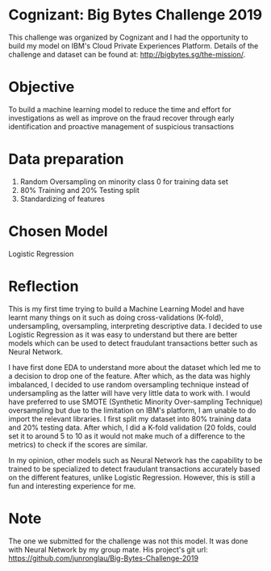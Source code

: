 # Cognizant: Big Bytes Challenge 2019
This challenge was organized by Cognizant and I had the opportunity to build my model on IBM's Cloud Private Experiences Platform. Details of the challenge and dataset can be found at: http://bigbytes.sg/the-mission/.

# Objective
To build a machine learning model to reduce the time and effort for investigations as well as improve on the fraud recover through early identification and proactive management of suspicious transactions

# Data preparation
1) Random Oversampling on minority class 0 for training data set
2) 80% Training and 20% Testing split
3) Standardizing of features

# Chosen Model
Logistic Regression

# Reflection
This is my first time trying to build a Machine Learning Model and have learnt many things on it such as doing cross-validations (K-fold), undersampling, oversampling, interpreting descriptive data. I decided to use Logistic Regression as it was easy to understand but there are better models which can be used to detect fraudulant transactions better such as Neural Network. 

I have first done EDA to understand more about the dataset which led me to a decision to drop one of the feature. After which, as the data was highly imbalanced, I decided to use random oversampling technique instead of undersampling as the latter will have very little data to work with. I would have preferred to use SMOTE (Synthetic Minority Over-sampling Technique) oversampling but due to the limitation on IBM's platform, I am unable to do import the relevant libraries. I first split my dataset into 80% training data and 20% testing data. After which, I did a K-fold validation (20 folds, could set it to around 5 to 10 as it would not make much of a difference to the metrics) to check if the scores are similar.

In my opinion, other models such as Neural Network has the capability to be trained to be specialized to detect fraudulant transactions accurately based on the different features, unlike Logistic Regression. However, this is still a fun and interesting experience for me.

# Note
The one we submitted for the challenge was not this model. It was done with Neural Network by my group mate. His project's git url: https://github.com/junronglau/Big-Bytes-Challenge-2019
